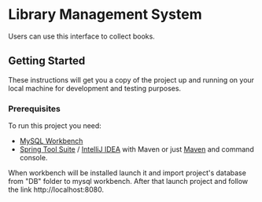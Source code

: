 # Library Management System
Users can use this interface to collect books.
## Getting Started
These instructions will get you a copy of the project up and running on your local machine for development and testing purposes.
### Prerequisites
To run this project you need: 
* [MySQL Workbench](https://www.mysql.com/products/workbench/)
* [Spring Tool Suite](https://spring.io/tools) / [IntelliJ IDEA](https://www.jetbrains.com/idea/) with Maven or just [Maven](https://maven.apache.org/download.cgi) and command console.

When workbench will be installed launch it and import project's database from "DB" folder to mysql workbench.
After that launch project and follow the link http://localhost:8080.
